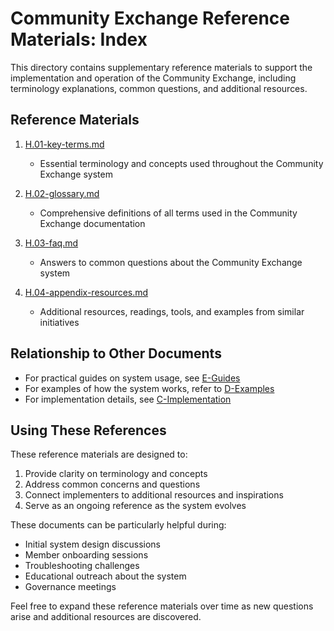 # Community Exchange Reference Materials: Index

This directory contains supplementary reference materials to support the implementation and operation of the Community Exchange, including terminology explanations, common questions, and additional resources.

## Reference Materials

1. [H.01-key-terms.md](notes/ics/ccc/v0.2/H-Reference/H.01-key-terms.md)
   - Essential terminology and concepts used throughout the Community Exchange system

2. [H.02-glossary.md](notes/ics/ccc/v0.2/H-Reference/H.02-glossary.md)
   - Comprehensive definitions of all terms used in the Community Exchange documentation

3. [H.03-faq.md](notes/ics/ccc/v0.2/H-Reference/H.03-faq.md)
   - Answers to common questions about the Community Exchange system

4. [H.04-appendix-resources.md](notes/ics/ccc/v0.2/H-Reference/H.04-appendix-resources.md)
   - Additional resources, readings, tools, and examples from similar initiatives

## Relationship to Other Documents

- For practical guides on system usage, see [E-Guides](notes/ics/ccc/archive/v0.2/E-Guides/E.00-guides.md)
- For examples of how the system works, refer to [D-Examples](notes/ics/ccc/archive/v0.2/D-Examples/D.00-examples.md)
- For implementation details, see [C-Implementation](notes/ics/ccc/archive/v0.2/C-Implementation/C.00-implementation.md)

## Using These References

These reference materials are designed to:
1. Provide clarity on terminology and concepts
2. Address common concerns and questions
3. Connect implementers to additional resources and inspirations
4. Serve as an ongoing reference as the system evolves

These documents can be particularly helpful during:
- Initial system design discussions
- Member onboarding sessions
- Troubleshooting challenges
- Educational outreach about the system
- Governance meetings

Feel free to expand these reference materials over time as new questions arise and additional resources are discovered.